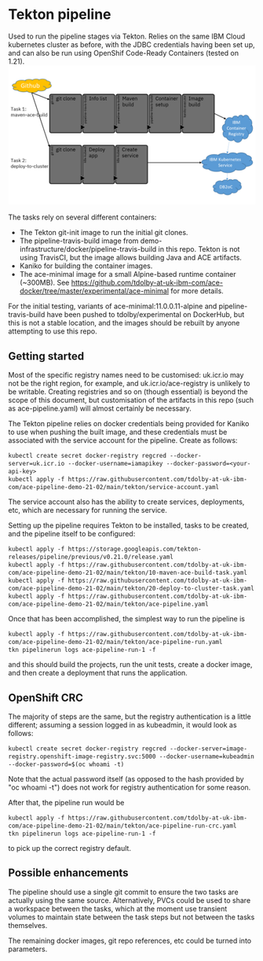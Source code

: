 # Tekton pipeline

Used to run the pipeline stages via Tekton. Relies on the same IBM Cloud kubernetes cluster as before, with the JDBC
credentials having been set up, and can also be run using OpenShif Code-Ready Containers (tested on 1.21).
![Pipeline overview](tekton-pipeline-picture.png)

The tasks rely on several different containers:

- The Tekton git-init image to run the initial git clones.
- The pipeline-travis-build image from demo-infrastructure/docker/pipeline-travis-build in this repo. Tekton is not using TravisCI, but the image allows building Java and ACE artifacts. 
- Kaniko for building the container images.
- The ace-minimal image for a small Alpine-based runtime container (~300MB). See https://github.com/tdolby-at-uk-ibm-com/ace-docker/tree/master/experimental/ace-minimal for more details.

For the initial testing, variants of ace-minimal:11.0.0.11-alpine and pipeline-travis-build have been pushed to tdolby/experimental on DockerHub, but this is not a stable location, and the images should be rebuilt by anyone attempting to use this repo.

## Getting started

 Most of the specific registry names need to be customised: uk.icr.io may not be the right region, for example, and uk.icr.io/ace-registry is unlikely to be writable. Creating registries and so on (though essential) is beyond the scope of this document, but customisation of the artifacts in this repo (such as ace-pipeline.yaml) will almost certainly be necessary.

 The Tekton pipeline relies on docker credentials being provided for Kaniko to use when pushing the built image, and these credentials must be associated with the service account for the pipeline. Create as follows:
```
kubectl create secret docker-registry regcred --docker-server=uk.icr.io --docker-username=iamapikey --docker-password=<your-api-key>
kubectl apply -f https://raw.githubusercontent.com/tdolby-at-uk-ibm-com/ace-pipeline-demo-21-02/main/tekton/service-account.yaml
```
The service account also has the ability to create services, deployments, etc, which are necessary for running the service.

Setting up the pipeline requires Tekton to be installed, tasks to be created, and the pipeline itself to be configured:
```
kubectl apply -f https://storage.googleapis.com/tekton-releases/pipeline/previous/v0.21.0/release.yaml
kubectl apply -f https://raw.githubusercontent.com/tdolby-at-uk-ibm-com/ace-pipeline-demo-21-02/main/tekton/10-maven-ace-build-task.yaml
kubectl apply -f https://raw.githubusercontent.com/tdolby-at-uk-ibm-com/ace-pipeline-demo-21-02/main/tekton/20-deploy-to-cluster-task.yaml
kubectl apply -f https://raw.githubusercontent.com/tdolby-at-uk-ibm-com/ace-pipeline-demo-21-02/main/tekton/ace-pipeline.yaml
```

Once that has been accomplished, the simplest way to run the pipeline is
```
kubectl apply -f https://raw.githubusercontent.com/tdolby-at-uk-ibm-com/ace-pipeline-demo-21-02/main/tekton/ace-pipeline-run.yaml
tkn pipelinerun logs ace-pipeline-run-1 -f
```

and this should build the projects, run the unit tests, create a docker image, and then create a deployment that runs the application.

## OpenShift CRC

The majority of steps are the same, but the registry authentication is a little different; assuming a session logged in as kubeadmin, it would look as follows:
```
kubectl create secret docker-registry regcred --docker-server=image-registry.openshift-image-registry.svc:5000 --docker-username=kubeadmin --docker-password=$(oc whoami -t)
```
Note that the actual password itself (as opposed to the hash provided by "oc whoami -t") does not work for registry authentication for some reason.

After that, the pipeline run would be
```
kubectl apply -f https://raw.githubusercontent.com/tdolby-at-uk-ibm-com/ace-pipeline-demo-21-02/main/tekton/ace-pipeline-run-crc.yaml
tkn pipelinerun logs ace-pipeline-run-1 -f
```
to pick up the correct registry default.

## Possible enhancements

The pipeline should use a single git commit to ensure the two tasks are actually using the same source. Alternatively, PVCs could be used to share a workspace between the tasks, which at the moment use transient volumes to maintain state between the task steps but not between the tasks themselves.

The remaining docker images, git repo references, etc could be turned into parameters.
